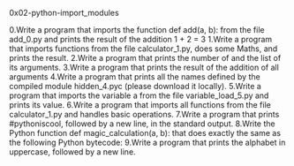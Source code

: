 0x02-python-import_modules

0.Write a program that imports the function def add(a, b): from the file add_0.py and prints the result of the addition 1 + 2 = 3
1.Write a program that imports functions from the file calculator_1.py, does some Maths, and prints the result.
2.Write a program that prints the number of and the list of its arguments.
3.Write a program that prints the result of the addition of all arguments
4.Write a program that prints all the names defined by the compiled module hidden_4.pyc (please download it locally).
5.Write a program that imports the variable a from the file variable_load_5.py and prints its value.
6.Write a program that imports all functions from the file calculator_1.py and handles basic operations.
7.Write a program that prints #pythoniscool, followed by a new line, in the standard output.
8.Write the Python function def magic_calculation(a, b): that does exactly the same as the following Python bytecode:
9.Write a program that prints the alphabet in uppercase, followed by a new line.
